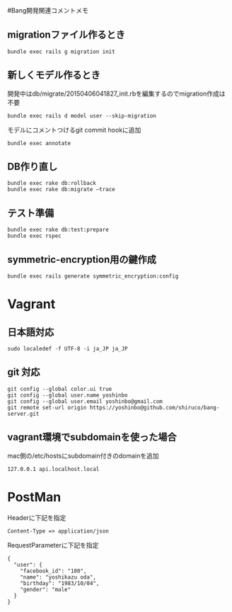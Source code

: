 #Bang開発関連コメントメモ
## migrationファイル作るとき
```
bundle exec rails g migration init
```

## 新しくモデル作るとき
開発中はdb/migrate/20150406041827_init.rbを編集するのでmigration作成は不要
```
bundle exec rails d model user --skip-migration
```
モデルにコメントつけるgit commit hookに追加
```
bundle exec annotate
```

## DB作り直し
```
bundle exec rake db:rollback
bundle exec rake db:migrate —trace
```

## テスト準備
```
bundle exec rake db:test:prepare
bundle exec rspec
```

## symmetric-encryption用の鍵作成
```
bundle exec rails generate symmetric_encryption:config
```

# Vagrant
## 日本語対応
```
sudo localedef -f UTF-8 -i ja_JP ja_JP
```

## git 対応
```
git config --global color.ui true
git config --global user.name yoshinbo
git config --global user.email yoshinbo@gmail.com
git remote set-url origin https://yoshinbo@github.com/shiruco/bang-server.git
```

## vagrant環境でsubdomainを使った場合
mac側の/etc/hostsにsubdomain付きのdomainを追加
```
127.0.0.1 api.localhost.local
```

# PostMan
Headerに下記を指定
```
Content-Type => application/json
```
RequestParameterに下記を指定
```
{
  "user": {
    "facebook_id": "100",
    "name": "yoshikazu oda",
    "birthday": "1983/10/04",
    "gender": "male"
  }
}
```
